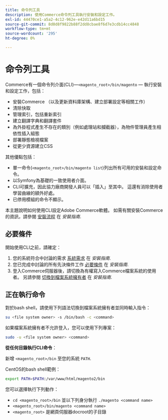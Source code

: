 ```yaml
---
title: 命令列工具
description: 使用Commerce命令列工具執行安裝和設定工作。
exl-id: 44470ce1-a5a2-4c12-962e-e42d11a6bd15
source-git-commit: 8d0d8f9822b88f2dd8cbae8f6d7e3cdb14cc4848
workflow-type: tm+mt
source-wordcount: '295'
ht-degree: 0%

---
```


# 命令列工具

Commerce有一個命令列介面(CLI)—`<magento_root>/bin/magento` — 執行安裝和設定工作，包括：

- 安裝Commerce （以及更新資料庫架構、建立部署設定等相關工作）
- 清除快取
- 管理索引，包括重新索引
- 建立翻譯字典和翻譯套件
- 為外掛程式產生不存在的類別（例如處理站和攔截器），為物件管理員產生相依性插入組態
- 部署靜態檢視檔案
- 從更少資源建立CSS

其他優點包括：

- 單一命令(`<magento_root>/bin/magento list`)列出所有可用的安裝和設定命令。
- 以Symfony為基礎的一致使用者介面。
- CLI可擴充，因此協力廠商開發人員可以「插入」至其中。 這還有消除使用者學習曲線的額外好處。
- 已停用模組的命令不顯示。

本主題說明如何使用CLI設定Adobe Commerce軟體。 如需有關安裝Commerce的資訊，請參閱 [安裝流程](../../installation/overview.md) 在 _安裝指南_.

## 必要條件

開始使用CLI之前，請確定：

1. 您的系統符合中討論的需求 [系統需求](../../installation/system-requirements.md) 在 _安裝指南_.
1. 您已完成中討論的所有先決條件工作 [必要條件](../../installation/prerequisites/overview.md) 在 _安裝指南_.
1. 登入Commerce伺服器後，請切換為有權寫入Commerce檔案系統的使用者。 另請參閱 [切換到檔案系統擁有者](../../installation/prerequisites/file-system/overview.md) 在 _安裝指南_.

## 正在執行命令

對於bash shell，請使用下列語法切換到檔案系統擁有者並同時輸入指令：

```bash
su <file system owner> -s /bin/bash -c <command>
```

如果檔案系統擁有者不允許登入，您可以使用下列專案：

```bash
sudo -u <file system owner> <command>
```

**從任何目錄執行CLI命令**：

新增 `<magento_root>/bin` 至您的系統 `PATH`.

CentOS的bash shell範例：

```bash
export PATH=$PATH:/var/www/html/magento2/bin
```

您可以選擇執行下列動作：

- `cd <magento_root>/bin` 並以下列身分執行 `./magento <command name>`
- `<magento_root>/bin/magento <command name>`
- `<magento_root>` 是網頁伺服器docroot的子目錄

